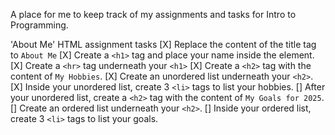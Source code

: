 A place for me to keep track of my assignments and tasks for Intro to Programming. 

'About Me' HTML assignment tasks
[X] Replace the content of the title tag to `About Me`
[X] Create a `<h1>` tag and place your name inside the element.
[X] Create a `<hr>` tag underneath your `<h1>`
[X] Create a `<h2>` tag with the content of `My Hobbies`.
[X] Create an unordered list underneath your `<h2>`.
[X] Inside your unordered list, create 3 `<li>` tags to list your hobbies.
[] After your unordered list, create a `<h2>` tag with the content of `My Goals for 2025`.
[] Create an ordered list underneath your `<h2>`.
[] Inside your ordered list, create 3 `<li>` tags to list your goals.
